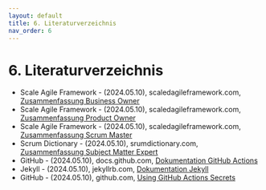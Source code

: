 ```yaml
---
layout: default
title: 6. Literaturverzeichnis 
nav_order: 6
---
```


# 6. Literaturverzeichnis

- Scale Agile Framework - (2024.05.10), scaledagileframework.com, [Zusammenfassung Business Owner](https://scaledagileframework.com/business-owners/)
- Scale Agile Framework - (2024.05.10), scaledagileframework.com, [Zusammenfassung Product Owner](https://scaledagileframework.com/product-owner/)
- Scale Agile Framework - (2024.05.10), scaledagileframework.com, [Zusammenfassung Scrum Master](https://scaledagileframework.com/scrum-master-team-coach/)
- Scrum Dictionary - (2024.05.10), srumdictionary.com, [Zusammenfassung Subject Matter Expert](https://scrumdictionary.com/term/subject-matter-expert-sme/)
- GitHub - (2024.05.10), docs.github.com, [Dokumentation GitHub Actions](https://docs.github.com/en/actions)
- Jekyll - (2024.05.10), jekyllrb.com, [Dokumentation Jekyll](https://jekyllrb.com/docs/)
- GitHub - (2024.05.10), github.com, [Using GitHub Actions Secrets](https://docs.github.com/en/actions/security-guides/using-secrets-in-github-actions)
